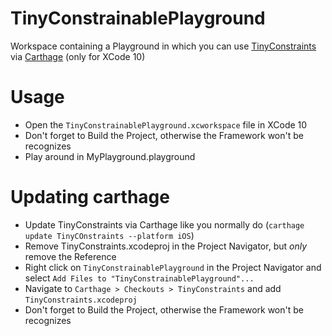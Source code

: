 # TinyConstrainablePlayground
Workspace containing a Playground in which you can use [TinyConstraints](https://github.com/roberthein/TinyConstraints) via [Carthage](https://github.com/Carthage/Carthage) (only for XCode 10)

# Usage
- Open the `TinyConstrainablePlayground.xcworkspace` file in XCode 10
- Don't forget to Build the Project, otherwise the Framework won't be recognizes
- Play around in MyPlayground.playground

# Updating carthage
- Update TinyConstraints via Carthage like you normally do (`carthage update TinyCOnstraints --platform iOS`)
- Remove TinyConstraints.xcodeproj in the Project Navigator, but *only* remove the Reference
- Right click on `TinyConstrainablePlayground` in the Project Navigator and select `Add Files to "TinyConstrainablePlayground"...`
- Navigate to `Carthage > Checkouts > TinyConstraints` and add `TinyConstraints.xcodeproj`
- Don't forget to Build the Project, otherwise the Framework won't be recognizes


